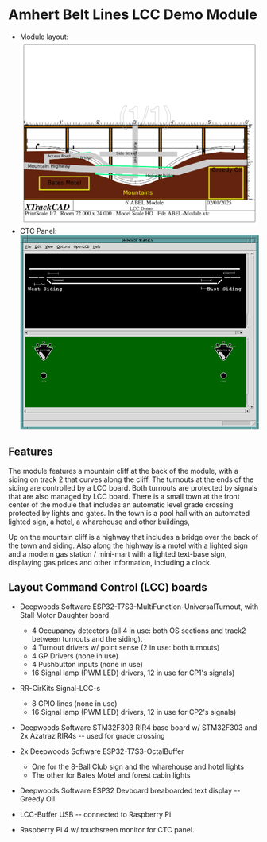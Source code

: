 # Amhert Belt Lines LCC Demo Module

- Module layout: ![ABEL-Module](Assets/ABEL-Module.png)
- CTC Panel: ![CTC Panel](Assets/ABEL-Module-CTCPanel.png)

## Features

The module features a mountain cliff at the back of the module, with a siding
on track 2 that curves along the cliff.  The turnouts at the ends of the siding
are controlled by a LCC board.  Both turnouts are protected by signals that are
also managed by LCC board.  There is a small town at the front center of 
the module that includes an automatic  level grade crossing protected by 
lights and gates.  In the town is a pool hall with an automated lighted sign, 
a hotel, a wharehouse and other buildings,

Up on the mountain cliff is a highway that includes a bridge over the back of 
the town and siding.  Also along the highway is a motel with a lighted sign
and a modern gas station / mini-mart with a lighted text-base sign, displaying
gas prices and other information, including a clock.

## Layout Command Control (LCC) boards

- Deepwoods Software ESP32-T7S3-MultiFunction-UniversalTurnout, with Stall 
  Motor Daughter board
  - 4 Occupancy detectors (all 4 in use: both OS sections and track2 between
    turnouts and the siding).
  - 4 Turnout drivers w/ point sense (2 in use: both turnouts)
  - 4 GP Drivers (none in use)
  - 4 Pushbutton inputs (none in use)
  - 16 Signal lamp (PWM LED) drivers, 12 in use for CP1's signals)
  
- RR-CirKits Signal-LCC-s
  - 8 GPIO lines (none in use)
  - 16 Signal lamp (PWM LED) drivers, 12 in use for CP2's signals)

- Deepwoods Software STM32F303 RIR4 base board w/ STM32F303 and 2x Azatraz 
  RIR4s -- used for grade crossing

- 2x Deepwoods Software ESP32-T7S3-OctalBuffer
  - One for the 8-Ball Club sign and the wharehouse and hotel lights
  - The other for Bates Motel and forest cabin lights
  
- Deepwoods Software ESP32 Devboard breaboarded text display -- Greedy Oil

- LCC-Buffer USB -- connected to Raspberry Pi

- Raspberry Pi 4 w/ touchsreen monitor for CTC panel.
